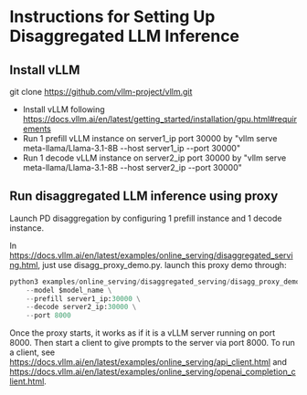 # Instructions for Setting Up Disaggregated LLM Inference

## Install vLLM
git clone https://github.com/vllm-project/vllm.git

- Install vLLM following https://docs.vllm.ai/en/latest/getting_started/installation/gpu.html#requirements
- Run 1 prefill vLLM instance on server1_ip port 30000 by "vllm serve meta-llama/Llama-3.1-8B --host server1_ip --port 30000"
- Run 1 decode vLLM instance on server2_ip port 30000 by "vllm serve meta-llama/Llama-3.1-8B --host server2_ip --port 30000"

## Run disaggregated LLM inference using proxy
Launch PD disaggregation by configuring 1 prefill instance and 1 decode instance.

In https://docs.vllm.ai/en/latest/examples/online_serving/disaggregated_serving.html, just use disagg_proxy_demo.py.
launch this proxy demo through:
```python
python3 examples/online_serving/disaggregated_serving/disagg_proxy_demo.py  \
    --model $model_name \
    --prefill server1_ip:30000 \
    --decode server2_ip:30000 \
    --port 8000
```

Once the proxy starts, it works as if it is a vLLM server running on port 8000.
Then start a client to give prompts to the server via port 8000. To run a client, see https://docs.vllm.ai/en/latest/examples/online_serving/api_client.html and https://docs.vllm.ai/en/latest/examples/online_serving/openai_completion_client.html.
